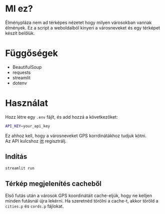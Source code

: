 # MI ez?
Élménypláza nem ad térképes nézetet hogy milyen városokban vannak élmények. 
Ez a script a weboldalból kinyeri a városneveket és egy térképet készít belőlük.

# Függőségek
- BeautifulSoup
- requests
- streamlit
- dotenv
# Használat
Hozz létre egy `.env` fájlt, és add hozzá a következőket:
```bash
API_KEY=your_api_key
```
Ez ahhoz kell, hogy a városneveket GPS korrdinátákhoz tudjuk kötni.  
Az API kulcshoz [itt](https://positionstack.com/) regisztrálj.
## Indítás
 ```bash
 streamlit run
```
## Térkép megjelenítés cacheből
Első futás után a városok GPS koordinátáit cache-eljük, hogy ne kelljen minden futásnál újra lekérni.
Ha szeretnéd törölni a cache-t, akkor töröld a `cities.p` és `cords.p` fájlokat.

